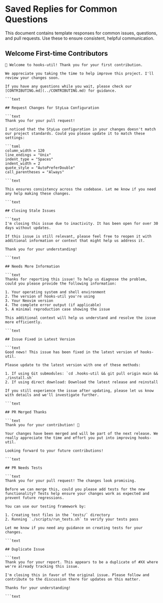
# Saved Replies for Common Questions

This document contains template responses for common issues, questions, and pull requests. Use these to ensure consistent, helpful communication.

## Welcome First-time Contributors

```text
👋 Welcome to hooks-util! Thank you for your first contribution.

We appreciate you taking the time to help improve this project. I'll review your changes soon.

If you have any questions while you wait, please check our [CONTRIBUTING.md](../CONTRIBUTING.md) for guidance.

```text

## Request Changes for StyLua Configuration

```text
Thank you for your pull request! 

I noticed that the StyLua configuration in your changes doesn't match our project standards. Could you please update it to match these settings:

```toml
column_width = 120
line_endings = "Unix"
indent_type = "Spaces"
indent_width = 2
quote_style = "AutoPreferDouble"
call_parentheses = "Always"

```text

This ensures consistency across the codebase. Let me know if you need any help making these changes.

```text

## Closing Stale Issues

```text
I'm closing this issue due to inactivity. It has been open for over 30 days without updates.

If this issue is still relevant, please feel free to reopen it with additional information or context that might help us address it. 

Thank you for your understanding!

```text

## Needs More Information

```text
Thanks for reporting this issue! To help us diagnose the problem, could you please provide the following information:

1. Your operating system and shell environment
2. The version of hooks-util you're using
3. Your Neovim version
4. The complete error output (if applicable)
5. A minimal reproduction case showing the issue

This additional context will help us understand and resolve the issue more efficiently.

```text

## Issue Fixed in Latest Version

```text
Good news! This issue has been fixed in the latest version of hooks-util.

Please update to the latest version with one of these methods:

1. If using Git submodules: `cd .hooks-util && git pull origin main && ./install.sh`
2. If using direct download: Download the latest release and reinstall

If you still experience the issue after updating, please let us know with details and we'll investigate further.

```text

## PR Merged Thanks

```text
Thank you for your contribution! 🎉

Your changes have been merged and will be part of the next release. We really appreciate the time and effort you put into improving hooks-util.

Looking forward to your future contributions!

```text

## PR Needs Tests

```text
Thank you for your pull request! The changes look promising.

Before we can merge this, could you please add tests for the new functionality? Tests help ensure your changes work as expected and prevent future regressions.

You can use our testing framework by:

1. Creating test files in the `tests/` directory
2. Running `./scripts/run_tests.sh` to verify your tests pass

Let me know if you need any guidance on creating tests for your changes.

```text

## Duplicate Issue

```text
Thank you for your report. This appears to be a duplicate of #XX where we're already tracking this issue.

I'm closing this in favor of the original issue. Please follow and contribute to the discussion there for updates on this matter.

Thanks for your understanding!

```text

